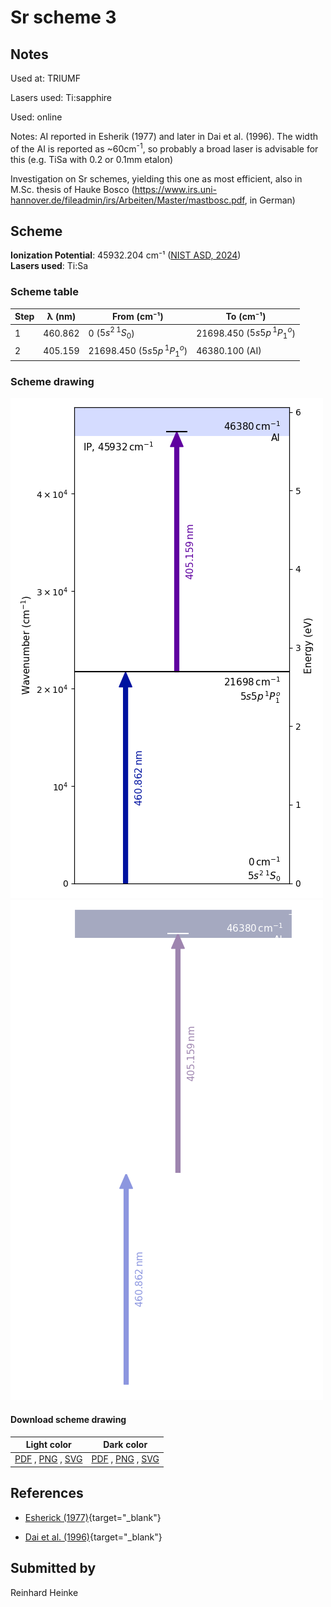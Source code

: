 # Sr scheme 3

## Notes

Used at: TRIUMF

Lasers used: Ti:sapphire

Used: online

Notes: AI reported in Esherik (1977) and later in Dai et al. (1996). The width of the AI is reported as ~60cm<sup>-1</sup>, so probably a broad laser is advisable for this (e.g. TiSa with 0.2 or 0.1mm etalon)

Investigation on Sr schemes, yielding this one as most efficient, also in M.Sc. thesis of Hauke Bosco (https://www.irs.uni-hannover.de/fileadmin/irs/Arbeiten/Master/mastbosc.pdf, in German)





## Scheme

**Ionization Potential**: 45932.204 cm⁻¹ ([NIST ASD, 2024](https://www.nist.gov/pml/atomic-spectra-database))  
**Lasers used**: Ti:Sa

### Scheme table

| Step | λ (nm)  |         From (cm⁻¹)         |          To (cm⁻¹)          |
| ---- | ------- | --------------------------- | --------------------------- |
| 1    | 460.862 | 0 ($5s^2\,^1S_0$)           | 21698.450 ($5s5p\,^1P^o_1$) |
| 2    | 405.159 | 21698.450 ($5s5p\,^1P^o_1$) | 46380.100 (AI)              |


### Scheme drawing

![sr scheme, light mode](sr-003/sr-003-light.png#only-light)
![sr scheme, dark mode](sr-003/sr-003-dark-web.png#only-dark)

#### Download scheme drawing

|                                            Light color                                            |                                           Dark color                                           |
| ------------------------------------------------------------------------------------------------- | ---------------------------------------------------------------------------------------------- |
| [PDF](sr-003/sr-003-light.pdf) , [PNG](sr-003/sr-003-light.png) , [SVG](sr-003/sr-003-light.svg)  | [PDF](sr-003/sr-003-dark.pdf) , [PNG](sr-003/sr-003-dark.png) , [SVG](sr-003/sr-003-dark.svg)  |


## References

  - [Esherick (1977)](https://doi.org/10.1103/PhysRevA.15.1920){target="_blank"}

  - [Dai et al. (1996)](https://doi.org/10.1016/0022-4073(96)00032-5){target="_blank"}



## Submitted by

Reinhard Heinke

